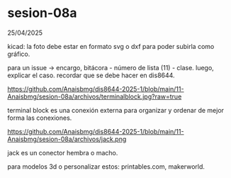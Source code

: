 # sesion-08a

25/04/2025

kicad: la foto debe estar en formato svg o dxf para poder subirla como gráfico.

para un issue → encargo, bitácora - número de lista (11) - clase. luego, explicar el caso. recordar que se debe hacer en dis8644.

https://github.com/Anaisbmg/dis8644-2025-1/blob/main/11-Anaisbmg/sesion-08a/archivos/terminalblock.jpg?raw=true

terminal block es una conexión externa para organizar y ordenar de mejor forma las conexiones.

[https://github.com/Anaisbmg/dis8644-2025-1/blob/main/11-Anaisbmg/sesion-08a/archivos/jack.png ](https://github.com/Anaisbmg/dis8644-2025-1/blob/main/11-Anaisbmg/sesion-08a/archivos/jack.png?raw=true)

jack es un conector hembra o macho.

para modelos 3d o personalizar estos: printables.com, makerworld.
